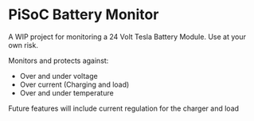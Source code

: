 # PiSoC Battery Monitor
A WIP project for monitoring a 24 Volt Tesla Battery Module. Use at your own risk.

Monitors and protects against:
- Over and under voltage
- Over current (Charging and load)
- Over and under temperature

Future features will include current regulation for the charger and load
